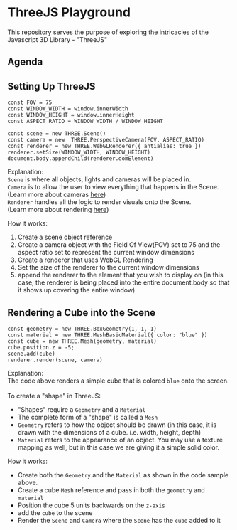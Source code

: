 # ThreeJS Playground
This repository serves the purpose of exploring the intricacies of the Javascript 3D Library - "ThreeJS"

## Agenda

## Setting Up ThreeJS
```
const FOV = 75
const WINDOW_WIDTH = window.innerWidth
const WINDOW_HEIGHT = window.innerHeight
const ASPECT_RATIO = WINDOW_WIDTH / WINDOW_HEIGHT

const scene = new THREE.Scene()
const camera = new  THREE.PerspectiveCamera(FOV, ASPECT_RATIO)
const renderer = new THREE.WebGLRenderer({ antialias: true })
renderer.setSize(WINDOW_WIDTH, WINDOW_HEIGHT)
document.body.appendChild(renderer.domElement)

```

Explanation:<br>
```Scene``` is where all objects, lights and cameras will be placed in.<br>
```Camera``` is to allow the user to view everything that happens in the Scene.<br>
(Learn more about cameras [here](https://threejs.org/docs/#api/en/cameras/PerspectiveCamera))<br>
```Renderer``` handles all the logic to render visuals onto the Scene.<br>
(Learn more about rendering [here](https://threejs.org/docs/#api/en/renderers/WebGLRenderer))<br>

How it works:<br>
1. Create a scene object reference
2. Create a camera object with the Field Of View(FOV) set to 75 and the aspect ratio set to represent the current window dimensions
3. Create a renderer that uses WebGL Rendering
4. Set the size of the renderer to the current window dimensions
5. append the renderer to the element that you wish to display on (in this case, the renderer is being placed into the entire document.body so that it shows up covering the entire window)

## Rendering a Cube into the Scene
```
const geometry = new THREE.BoxGeometry(1, 1, 1)
const material = new THREE.MeshBasicMaterial({ color: "blue" })
const cube = new THREE.Mesh(geometry, material)
cube.position.z = -5;
scene.add(cube)
renderer.render(scene, camera)
```

Explanation:<br>
The code above renders a simple cube that is colored ```blue``` onto the screen.<br>
<br>
To create a "shape" in ThreeJS:<br>
* "Shapes" require a ```Geometry``` and a ```Material```
* The complete form of a "shape" is called a ```Mesh```
* ```Geometry``` refers to how the object should be drawn (in this case, it is drawn with the dimensions of a cube. i.e. width, height, depth)
* ```Material``` refers to the appearance of an object. You may use a texture mapping as well, but in this case we are giving it a simple solid color.

How it works:<br>
* Create both the ```Geometry``` and the ```Material``` as shown in the code sample above.
* Create a cube ```Mesh``` reference and pass in both the ```geometry``` and ```material```
* Position the cube 5 units backwards on the ```z-axis```
* add the ```cube``` to the scene
* Render the ```Scene``` and ```Camera``` where the ```Scene``` has the ```cube``` added to it
